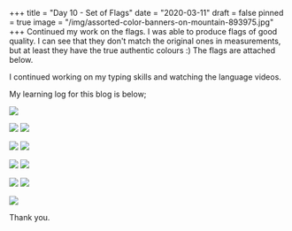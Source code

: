 +++
title = "Day 10 - Set of Flags"
date = "2020-03-11"
draft = false
pinned = true
image = "/img/assorted-color-banners-on-mountain-893975.jpg"
+++
Continued my work on the flags. I was able to produce flags of good quality. I can see that they don't match the original ones in measurements, but at least they have the true authentic colours :) The flags are attached below. 

I continued working on my typing skills and watching the language videos. 

My learning log for this blog is below; 

![](/img/daay-10_learninglog.png)

![](/img/screenshot-2020-03-12-at-01.46.07.png) ![](/img/japan-flag.png)

![](/img/screenshot-2020-03-12-at-01.46.36.png) ![](/img/screenshot-2020-03-12-at-01.46.47.png)

![](/img/screenshot-2020-03-12-at-01.46.57.png) ![](/img/screenshot-2020-03-12-at-01.47.07.png)

![](/img/screenshot-2020-03-12-at-01.47.18.png) ![](/img/screenshot-2020-03-12-at-01.47.32.png)

![](/img/screenshot-2020-03-12-at-01.49.02.png)

Thank you.